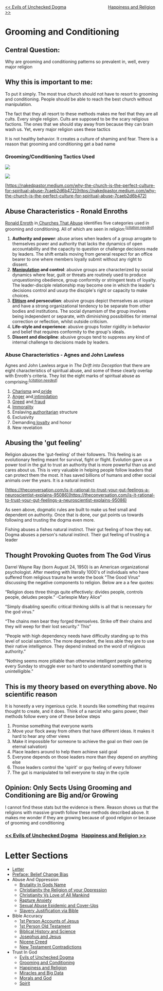 [<< Evils of Unchecked Dogma](https://letter-to-christian-scholars.github.io/Letter-to-Christian-Scholars/Evils-Of-Unchecked-Dogma.html)
&nbsp;&nbsp;&nbsp;&nbsp;&nbsp;&nbsp;&nbsp;&nbsp;&nbsp;&nbsp;&nbsp;&nbsp;&nbsp;&nbsp;&nbsp;&nbsp;&nbsp;&nbsp;&nbsp;&nbsp;&nbsp;&nbsp;&nbsp;&nbsp;&nbsp;&nbsp;&nbsp;&nbsp;&nbsp;&nbsp;&nbsp;&nbsp;&nbsp; 
[Happiness and Religion >>](https://letter-to-christian-scholars.github.io/Letter-to-Christian-Scholars/Happiness-And-Religion.html)

# **Grooming and Conditioning**
## **Central Question:**

Why are grooming and conditioning patterns so prevalent in, well, every major religion


## **Why this is important to me:**

To put it simply. The most true church should not have to resort to grooming and conditioning. People should be able to reach the best church without manipulation.

The fact that they all resort to these methods makes me feel that they are all cults. Every single religion. Cults are supposed to be the scary religious factions. The ones that we should stay away from because they can brain wash us. Yet, every major religion uses these tactics

It is not healthy behavior. It creates a culture of shaming and fear. There is a reason that grooming and conditioning get a bad name


### **Grooming/Conditioning Tactics Used**

![](/assets/images/relabeling.png)

![](/assets/images/pastor.png)

[https://nakedpastor.medium.com/why-the-church-is-the-perfect-culture-for-spiritual-abuse-7caeb2d6b472](https://nakedpastor.medium.com/why-the-church-is-the-perfect-culture-for-spiritual-abuse-7caeb2d6b472)


## **Abuse Characteristics - Ronald Enroths**

[Ronald Enroth](https://en.wikipedia.org/wiki/Ronald_Enroth) in[ Churches That Abuse](https://en.wikipedia.org/wiki/Churches_That_Abuse) identifies five categories used in grooming and conditioning. All of which are seen in religion:<sup>[<em><a href="https://en.wikipedia.org/wiki/Wikipedia:Citation_needed">citation needed</a></em>]</sup>



1. **Authority and power**: abuse arises when leaders of a group arrogate to themselves power and authority that lacks the dynamics of open accountability and the capacity to question or challenge decisions made by leaders. The shift entails moving from general respect for an office bearer to one where members loyally submit without any right to dissent.
2. **[Manipulation](https://en.wikipedia.org/wiki/Psychological_manipulation) and control**: abusive groups are characterized by social dynamics where fear, guilt or threats are routinely used to produce unquestioning obedience, group conformity or stringent tests of loyalty. The leader-disciple relationship may become one in which the leader's decisions control and usurp the disciple's right or capacity to make choices.
3. **[Elitism](https://en.wikipedia.org/wiki/Elitism) and persecution**: abusive groups depict themselves as unique and have a strong organizational tendency to be separate from other bodies and institutions. The social dynamism of the group involves being independent or separate, with diminishing possibilities for internal correction or reflection, whilst outside criticism.
4. **Life-style and experience**: abusive groups foster rigidity in behavior and belief that requires conformity to the group's ideals.
5. **Dissent and discipline**: abusive groups tend to suppress any kind of internal challenge to decisions made by leaders.


### **Abuse Characteristics - Agnes and John Lawless**

Agnes and John Lawless argue in _The Drift into Deception_ that there are eight characteristics of spiritual abuse, and some of these clearly overlap with Enroth's criteria. They list the eight marks of spiritual abuse as comprising:<sup>[<em><a href="https://en.wikipedia.org/wiki/Wikipedia:Citation_needed">citation needed</a></em>]</sup>



1. [Charisma](https://en.wikipedia.org/wiki/Charisma) and[ pride](https://en.wikipedia.org/wiki/Pride)
2. [Anger](https://en.wikipedia.org/wiki/Anger) and[ intimidation](https://en.wikipedia.org/wiki/Intimidation)
3. [Greed](https://en.wikipedia.org/wiki/Seven_deadly_sins#Greed) and[ fraud](https://en.wikipedia.org/wiki/Fraud)
4. [Immorality](https://en.wikipedia.org/wiki/Immorality)
5. Enslaving[ authoritarian](https://en.wikipedia.org/wiki/Authoritarian) structure
6. Exclusivity
7. Demanding[ loyalty](https://en.wikipedia.org/wiki/Loyalty) and honor
8. New revelation


## **Abusing the 'gut feeling'**

Religion abuses the 'gut-feeling' of their followers. This feeling is an evolutionary feeling meant for survival, fight or flight. Evolution gave us a power tool in the gut to trust an authority that is more powerful than us and cares about us.  This is very valuable in helping people follow leaders that can protect them the most. It has saved billions of humans and other social animals over the years. It is a natural instinct

[https://theconversation.com/is-it-rational-to-trust-your-gut-feelings-a-neuroscientist-explains-95086](https://theconversation.com/is-it-rational-to-trust-your-gut-feelings-a-neuroscientist-explains-95086)

As seen above, dogmatic rules are built to make us feel small and dependent on authority. Once that is done, our gut points us towards following and trusting the dogma even more. 

Fishing abuses a fishes natural instinct. Their gut feeling of how they eat. Dogma abuses a person's natural instinct. Their gut feeling of trusting a leader


## **Thought Provoking Quotes from The God Virus**

Darrel Wayne Ray (born August 24, 1950) is an American organizational psychologist. After meeting with literally 1000's of individuals who have suffered from religious trauma he wrote the book "The Good Virus" discussing the negative components to religion. Below are a a few quotes:


“Religion does three things quite effectively: divides people, controls people, deludes people.” -Carlespie Mary Alice”

“Simply disabling specific critical thinking skills is all that is necessary for the god virus.”

“The chains men bear they forged themselves. Strike off their chains and they will weep for their lost security.” This”

“People with high dependency needs have difficulty standing up to this level of social sanction. The more dependent, the less able they are to use their native intelligence. They depend instead on the word of religious authority.”

“Nothing seems more pitiable than otherwise intelligent people gathering every Sunday to struggle ever so hard to understand something that is unintelligible.”



## **This is my theory based on everything above. No scientific reason**

It is honestly a very ingenious cycle. It sounds like something that requires thought to create, and it does. Think of a narcist who gains power, their methods follow every one of these below steps



1. Promise something that everyone wants
2. Move your flock away from others that have different ideas. It makes it hard to hear any other views
3. Make it impossible for someone to achieve the goal on their own (ie eternal salvation)
4. Place leaders around to help them achieve said goal
5. Everyone depends on those leaders more than they depend on anything else
6. Those leaders control the 'spirit' or guy feeling of every follower
7. The gut is manipulated to tell everyone to stay in the cycle


## **Opinion: Only Sects Using Grooming and Conditioning are Big and/or Growing**

I cannot find these stats but the evidence is there. Reason shows us that the religions with massive growth follow these methods described above. It makes me wonder if they are growing because of good religion or because of grooming and conditioning


### [<< Evils of Unchecked Dogma](https://letter-to-christian-scholars.github.io/Letter-to-Christian-Scholars/Evils-Of-Unchecked-Dogma.html) &nbsp; [Happiness and Religion >>](https://letter-to-christian-scholars.github.io/Letter-to-Christian-Scholars/Happiness-And-Religion.html)


# Letter Sections
- [Letter](https://letter-to-christian-scholars.github.io/Letter-to-Christian-Scholars/index.html)
- [Preface: Belief Change Bias](https://letter-to-christian-scholars.github.io/Letter-to-Christian-Scholars/preface.html)
- Abuse And Oppression
  * [Brutality In Gods Name](https://letter-to-christian-scholars.github.io/Letter-to-Christian-Scholars/Brutality-In-Gods-Name.html)
  * [Christianity the Religion of your Oppression](https://letter-to-christian-scholars.github.io/Letter-to-Christian-Scholars/Christianity-The-Religion-Of-Your-Oppression.html)
  * [Christianity Vs Love of All Mankind](https://letter-to-christian-scholars.github.io/Letter-to-Christian-Scholars/Christianity-vs-Love-Of-All-Humankind.html)
  * [Rapture Anxiety](https://letter-to-christian-scholars.github.io/Letter-to-Christian-Scholars/Rapture-Anxiety.html)
  * [Sexual Abuse Epidemic and Cover-Ups](https://letter-to-christian-scholars.github.io/Letter-to-Christian-Scholars/Sexual-Abuse-Epidemic-And-Cover-Ups.html)
  * [Slavery Justification via Bible](https://letter-to-christian-scholars.github.io/Letter-to-Christian-Scholars/Slavery-Justification-Via-Bible.html)
- Bible Accuracy
  * [1st Person Accounts of Jesus](https://letter-to-christian-scholars.github.io/Letter-to-Christian-Scholars/1st-Person-Accounts-Of-Jesus.html)
  * [1st Person Old Testament](https://letter-to-christian-scholars.github.io/Letter-to-Christian-Scholars/1st-Person-Old-Testament.html)
  * [Biblical History and Science](https://letter-to-christian-scholars.github.io/Letter-to-Christian-Scholars/Biblical-History-And-Science.html)
  * [Josephus and Jesus](https://letter-to-christian-scholars.github.io/Letter-to-Christian-Scholars/Josephus-And-Jesus.html)
  * [Nicene Creed](https://letter-to-christian-scholars.github.io/Letter-to-Christian-Scholars/Nicene-Creed.html)
  * [New Testament Contradictions](https://letter-to-christian-scholars.github.io/Letter-to-Christian-Scholars/New-Testament-Contradictions.html)
- Trust In God
  * [Evils of Unchecked Dogma](https://letter-to-christian-scholars.github.io/Letter-to-Christian-Scholars/Evils-Of-Unchecked-Dogma.html)
  * [Grooming and Conditioning](https://letter-to-christian-scholars.github.io/Letter-to-Christian-Scholars/Grooming-And-Conditioning-In-Christianity.html)
  * [Happiness and Religion](https://letter-to-christian-scholars.github.io/Letter-to-Christian-Scholars/Happiness-And-Religion.html)
  * [Miracles and Big Data](https://letter-to-christian-scholars.github.io/Letter-to-Christian-Scholars/Miracles-And-Big-Data.html)
  * [Morals and God](https://letter-to-christian-scholars.github.io/Letter-to-Christian-Scholars/Morals-And-God.html)
  * [Spirit](https://letter-to-christian-scholars.github.io/Letter-to-Christian-Scholars/Spirit.html)
